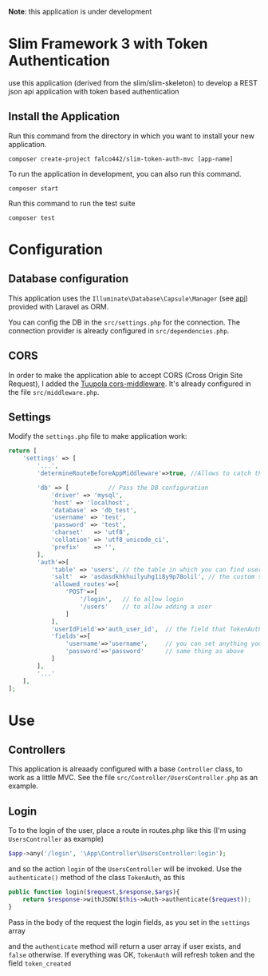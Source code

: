 **Note**: this application is under development

# Slim Framework 3 with Token Authentication

use this application (derived from the slim/slim-skeleton) to develop a REST json api application with token based authentication

## Install the Application

Run this command from the directory in which you want to install your new application.

    composer create-project falco442/slim-token-auth-mvc [app-name]


To run the application in development, you can also run this command. 

	composer start

Run this command to run the test suite

	composer test

# Configuration

## Database configuration

This application uses the `Illuminate\Database\Capsule\Manager` (see [api](https://laravel.com/api/5.1/Illuminate/Database/Capsule/Manager.html)) provided with Laravel as ORM.

You can config the DB in the `src/settings.php` for the connection. The connection provider is already configured in `src/dependencies.php`.

## CORS 

In order to make the application able to accept CORS (Cross Origin Site Request), I added the [Tuupola cors-middleware](https://github.com/tuupola/cors-middleware). It's already configured in the file `src/middleware.php`.

## Settings

Modify the `settings.php` file to make application work:

```PHP
return [
    'settings' => [
        '...',
        'determineRouteBeforeAppMiddleware'=>true, //Allows to catch the route from middleware

        'db' => [			// Pass the DB configuration
            'driver' => 'mysql',
            'host' => 'localhost',
            'database' => 'db_test',
            'username' => 'test',
            'password' => 'test',
            'charset'   => 'utf8',
            'collation' => 'utf8_unicode_ci',
            'prefix'    => '',
        ],
        'auth'=>[
            'table' => 'users',	// the table in which you can find users to authenticate
            'salt'  => 'asdasdkhkhuilyuhg1i8y9p78olil',	// the custom salt to hash the passwords
            'allowed_routes'=>[
                'POST'=>[
                	'/login', 	// to allow login
                	'/users'	// to allow adding a user
                ]
            ],
            'userIdField'=>'auth_user_id',	// the field that TokenAuth make available in the request
            'fields'=>[
                'username'=>'username',		// you can set anything you want.. like 'username' => 'email' if you want to login users by email
                'password'=>'password'		// same thing as above
            ]
        ],
        '...'
    ],
];
```


# Use

## Controllers

This application is alreaady configured with a base `Controller` class, to work as a little MVC. See the file `src/Controller/UsersController.php` as an example.

## Login

To to the login of the user, place a route in routes.php like this (I'm using `UsersController` as example)

```PHP
$app->any('/login', '\App\Controller\UsersController:login');
```

and so the action `login` of the `UsersController` will be invoked. Use the `authenticate()` method of the class `TokenAuth`, as this

```PHP
public function login($request,$response,$args){
	return $response->withJSON($this->Auth->authenticate($request));
}
```

Pass in the body of the request the login fields, as you set in the `settings` array

and the `authenticate` method will return a user array if user exists, and `false` otherwise. If everything was OK, `TokenAuth` will refresh token and the field `token_created`